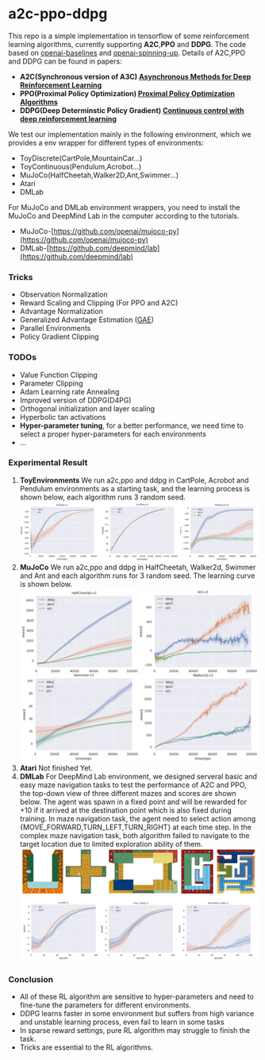 # a2c-ppo-ddpg
This repo is a simple implementation in tensorflow of some reinforcement learning algorithms, currently supporting **A2C**,**PPO** and **DDPG**.
The code based on [openai-baselines](https://github.com/openai/baselines) and [openai-spinning-up](https://github.com/openai/spinningup).
Details of A2C,PPO and DDPG can be found in papers:
- **A2C(Synchronous version of A3C) [Asynchronous Methods for Deep Reinforcement Learning](https://arxiv.org/pdf/1602.01783.pdf)** 
- **PPO(Proximal Policy Optimization) [Proximal Policy Optimization Algorithms](https://arxiv.org/pdf/1707.06347.pdf)** 
- **DDPG(Deep Determinstic Policy Gradient) [Continuous control with deep reinforcement learning](https://arxiv.org/abs/1509.02971.pdf)** 

We test our implementation mainly in the following environment, which we provides a env wrapper for different types of environments:
- ToyDiscrete(CartPole,MountainCar...)
- ToyContinuous(Pendulum,Acrobot...)
- MuJoCo(HalfCheetah,Walker2D,Ant,Swimmer...)
- Atari
- DMLab

For MuJoCo and DMLab environment wrappers, you need to install the MuJoCo and DeepMind Lab in the computer according to the tutorials.
- MuJoCo-[https://github.com/openai/mujoco-py](https://github.com/openai/mujoco-py)
- DMLab-[https://github.com/deepmind/lab](https://github.com/deepmind/lab)

### Tricks ###
- Observation Normalization
- Reward Scaling and Clipping (For PPO and A2C)
- Advantage Normalization
- Generalized Advantage Estimation ([GAE](https://arxiv.org/pdf/1506.02438.pdf))
- Parallel Environments
- Policy Gradient Clipping

### TODOs ###
- Value Function Clipping
- Parameter Clipping
- Adam Learning rate Annealing
- Improved version of DDPG(D4PG)
- Orthogonal initialization and layer scaling
- Hyperbolic tan activations
- **Hyper-parameter tuning**, for a better performance, we need time to select a proper hyper-parameters for each environments
- ...

### Experimental Result ###
1. **ToyEnvironments**
We run a2c,ppo and ddpg in CartPole, Acrobot and Pendulum environments as a starting task, and the learning process is shown below, each algorithm runs 3 random seed.
![ToyEnvironment](/figures/toy_curve.png)
2. **MuJoCo**
We run a2c,ppo and ddpg in HalfCheetah, Walker2d, Swimmer and Ant and each algorithm runs for 3 random seed. The learning curve is shown below.
![MuJoCoEnv](/figures/MuJoCo.png)
3. **Atari**
Not finished Yet.
4. **DMLab**
For DeepMind Lab environment, we designed serveral basic and easy maze navigation tasks to test the performance of A2C and PPO, the top-down view of three different mazes and scores are shown below. The agent was spawn in a fixed point and will be rewarded for +10 if it arrived at the destination point which is also fixed during training. In maze navigation task, the agent need to select action among {MOVE_FORWARD,TURN_LEFT,TURN_RIGHT} at each time step. In the complex maze navigation task, both algorithm failed to navigate to the target location due to limited exploration ability of them.
![MazeEnv](/figures/maze-topdown.png)
![MazeEnvResult](/figures/maze_curve.png)

### Conclusion ###
- All of these RL algorithm are sensitive to hyper-parameters and need to fine-tune the parameters for different environments.
- DDPG learns faster in some environment but suffers from high variance and unstable learning process, even fail to learn in some tasks
- In sparse reward settings, pure RL algorithm may struggle to finish the task.
- Tricks are essential to the RL algorithms. 




